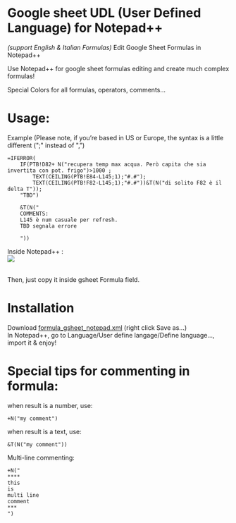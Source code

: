 # Google sheet UDL (User Defined Language) for Notepad++ 
*(support English & Italian Formulas)*
Edit Google Sheet Formulas in Notepad++

Use Notepad++ for google sheet formulas editing and create much complex formulas!

Special Colors for all formulas, operators, comments...

# Usage:

Example (Please note, if you’re based in US or Europe, the syntax is a little different (";" instead of ",")

```
=IFERROR(
	IF(PTB!D82+ N("recupera temp max acqua. Però capita che sia invertita con pot. frigo")>1000 ;
		TEXT(CEILING(PTB!E84-L145;1);"#.#");
		TEXT(CEILING(PTB!F82-L145;1);"#.#"))&T(N("di solito F82 è il delta T"));
	"TBD")

	&T(N("
	COMMENTS:
	L145 è num casuale per refresh.
	TBD segnala errore

	"))

```

Inside Notepad++ :
</br>
<img src="https://github.com/adegard/gsheet_notepad-plus-plus/blob/main/Cattura3.JPG"  align="center">

</br>
Then, just copy it inside gsheet Formula field.


# Installation
Download <a href="https://raw.githubusercontent.com/adegard/gsheet_notepad-plus-plus/main/formula_gsheet_notepad.xml" rel="nofollow">formula_gsheet_notepad.xml</a> (right click Save as...)</br>
In Notepad++, go to Language/User define langage/Define language..., import it & enjoy!

# Special tips for commenting in formula:

when result is a number, use:
```
+N("my comment")
```
when result is a text, use:
```
&T(N("my comment"))
```
Multi-line commenting:
```
+N("
****
this
is 
multi line
comment
***
")
```

